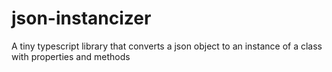 # json-instancizer
A tiny typescript library that converts a json object to an instance of a class with properties and methods
